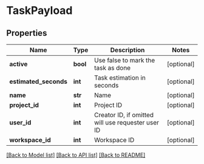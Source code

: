 # TaskPayload

## Properties

Name | Type | Description | Notes
------------ | ------------- | ------------- | -------------
**active** | **bool** | Use false to mark the task as done | [optional] 
**estimated_seconds** | **int** | Task estimation in seconds | [optional] 
**name** | **str** | Name | [optional] 
**project_id** | **int** | Project ID | [optional] 
**user_id** | **int** | Creator ID, if omitted will use requester user ID | [optional] 
**workspace_id** | **int** | Workspace ID | [optional] 

[[Back to Model list]](../README.md#documentation-for-models) [[Back to API list]](../README.md#documentation-for-api-endpoints) [[Back to README]](../README.md)


